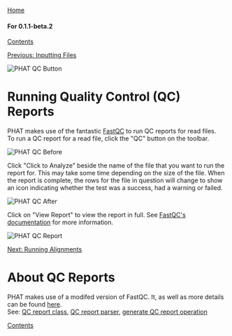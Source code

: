[Home](https://chgibb.github.io/PHATDocs/)

#### For 0.1.1-beta.2
[Contents](https://chgibb.github.io/PHATDocs/docs/releases/0.1.1-beta.2/home)

[Previous: Inputting Files](https://chgibb.github.io/PHATDocs/docs/releases/0.1.1-beta.2/inputtingFiles)

![PHAT QC Button](https://chgibb.github.io//PHATDocs/docs/releases/0.1.1-beta.2/QCButton.png)

# Running Quality Control (QC) Reports
PHAT makes use of the fantastic [FastQC](https://www.bioinformatics.babraham.ac.uk/projects/fastqc/) to run QC reports for read files.  
To run a QC report for a read file, click the "QC" button on the toolbar.

![PHAT QC Before](https://chgibb.github.io//PHATDocs/docs/releases/0.1.1-beta.2/preQC.png)

Click "Click to Analyze" beside the name of the file that you want to run the report for. This may take some time depending on the size of the file. When the report is complete, the rows for the file in question will change to show an icon indicating whether the test was a success, had a warning or failed.

![PHAT QC After](https://chgibb.github.io//PHATDocs/docs/releases/0.1.1-beta.2/postQC.png)

Click on "View Report" to view the report in full. See [FastQC's documentation](https://www.bioinformatics.babraham.ac.uk/projects/fastqc/Help/) for more information.

![PHAT QC Report](https://chgibb.github.io//PHATDocs/docs/releases/0.1.1-beta.2/QCReport.png)

[Next: Running Alignments](https://chgibb.github.io/PHATDocs/docs/releases/0.1.1-beta.2/runningAlignments)

# About QC Reports
PHAT makes use of a modifed version of FastQC. It, as well as more details can be found [here](https://github.com/chgibb/FastQC0.11.5).  
See: [QC report class](https://github.com/chgibb/PHAT/blob/0.1.1-beta.2/src/req/QCData.ts), [QC report parser](https://github.com/chgibb/PHAT/blob/0.1.1-beta.2/QCReportSummary.ts), [generate QC report operation](https://github.com/chgibb/PHAT/blob/0.1.1-beta.2/src/req/operations/GenerateQCReport.ts)


[Contents](https://chgibb.github.io/PHATDocs/docs/releases/0.1.1-beta.2/home)
